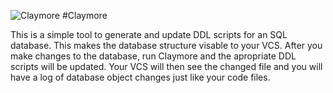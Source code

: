 ![Claymore](http://dl.dropbox.com/u/2989008/github/Claymore.png)
#Claymore

This is a simple tool to generate and update DDL scripts for an SQL database. This makes the database structure visable to your VCS. After you make changes to the database, run Claymore and the apropriate DDL scripts will be updated. Your VCS will then see the changed file and you will have a log of database object changes just like your code files.
